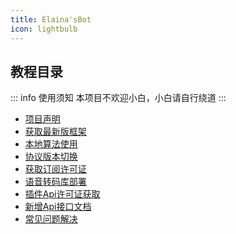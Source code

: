```yaml
---
title: Elaina'sBot
icon: lightbulb
---
```


## 教程目录
::: info 使用须知
本项目不欢迎小白，小白请自行绕道
:::
- [项目声明](JC/xmsm.md)
- [获取最新版框架](JC/Getleast.md)
- [本地算法使用](JC/LocalSign.md)
- [协议版本切换](JC/xyqh.md)
- [获取订阅许可证](JC/Getlicence.md)
- [语音转码库部署](JC/ffmpeg.md)
- [插件Api许可证获取](JC//PlugnApiLicence.md)
- [新增Api接口文档](JC/NewApi.md)
- [常见问题解决](JC/FAQ.md)
